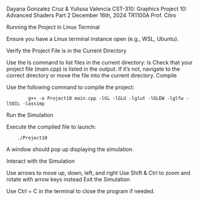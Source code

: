 Dayana Gonzalez Cruz & Yulissa Valencia CST-310: Graphics Project 10: Advanced Shaders Part 2
December 16th, 2024 
TR1100A Prof. Citro

Running the Project in Linux Terminal

Ensure you have a Linux terminal instance open (e.g., WSL, Ubuntu).

Verify the Project File is in the Current Directory

Use the ls command to list files in the current directory:
    ls
Check that your project file (main.cpp) is listed in the output. If it’s not, navigate to the correct directory or move the file into the current directory.
Compile

Use the following command to compile the project:
```
        g++ -o Project10 main.cpp -lGL -lGLU -lglut -lGLEW -lglfw -lSOIL -lassimp
```
Run the Simulation

Execute the compiled file to launch:
```
    ./Project10
```
A window should pop up displaying the simulation.

Interact with the Simulation

Use arrows to move up, down, left, and right
Use Shift & Ctrl to zoom and rotate with arrow keys instead
Exit the Simulation

Use Ctrl + C in the terminal to close the program if needed.
